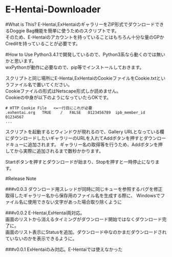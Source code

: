 E-Hentai-Downloader
=================
#What is This?
E-Hentai,ExHentaiのギャラリーをZIP形式でダウンロードできるDoggie Bag機能を簡単に使うためのスクリプトです。  
そのため、E-Hentaiのアカウントを持っていることはもちろん十分な量のGPかCreditを持っていることが必要です。  

#How to Use
Python3.4.1で開発しているので、Python3系なら動くのでは無いかと思います。  
wxPythonが動作に必要なので、pip等でインストールしておきます。  

スクリプトと同じ場所にE-Hentai,ExHentaiのCookieファイルをCookie.txtというファイル名で置いてください。  
Cookieファイルの形式はNetscape形式しか読めません。  
Cookieの中身が以下のようになっていたらOKです。
```
# HTTP Cookie File   <=一行目にこれが必要
.exhentai.org	TRUE	/	FALSE	0123456789	ipb_member_id	01234567
...
```

スクリプトを起動するとウィンドウが現れるので、Gallery URLとなっている欄にダウンロードしたいギャラリーのURLを入れてAddボタンを押すとダウンロードキューに追加されます。
ギャラリー名の取得等を行うため、Addボタンを押してから実際に追加されるまで数秒かかります。

Startボタンを押すとダウンロードが始まり、Stopを押すと一時停止になります。

#Release Note

###v0.0.3
ダウンロード用スレッドが同時に同じキューを参照するバグを修正  
取得したギャラリー名から保存用のファイル名を生成する際に、
Windowsでファイル名に使用できない文字があった場合取り除くように

###v0.0.2
E-Hentai,ExHentai両対応。  
画面のリストから消えるタイミングがダウンロード開始ではなくダウンロード完了に。  
画面のリスト表示にStatusを追加。ダウンロード中なのかまだダウンロードされていないのかを表示できるように。  

###v0.0.1
ExHentaiのみ対応。E-Hentaiでは使えなかった
